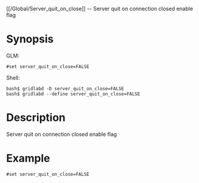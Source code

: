 [[/Global/Server_quit_on_close]] -- Server quit on connection closed enable flag

# Synopsis

GLM:

~~~
#set server_quit_on_close=FALSE
~~~

Shell:

~~~
bash$ gridlabd -D server_quit_on_close=FALSE
bash$ gridlabd --define server_quit_on_close=FALSE
~~~

# Description

Server quit on connection closed enable flag

# Example

~~~
#set server_quit_on_close=FALSE
~~~
